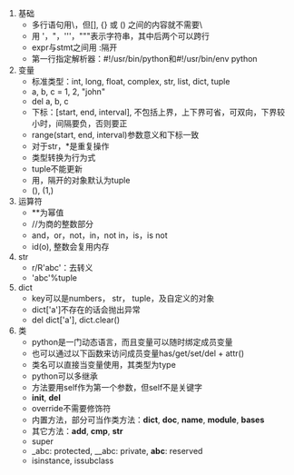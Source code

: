 1. 基础
    - 多行语句用\，但[], {} 或 () 之间的内容就不需要\
    - 用 '，"，'''，"""表示字符串，其中后两个可以跨行
    - expr与stmt之间用 :隔开
    - 第一行指定解析器：#!/usr/bin/python和#!/usr/bin/env python
2. 变量
    - 标准类型：int, long, float, complex, str, list, dict, tuple
    - a, b, c = 1, 2, "john"
    - del a, b, c
    - 下标：[start, end, interval], 不包括上界，上下界可省，可双向，下界较小时，间隔要负，否则要正
    - range(start, end, interval)参数意义和下标一致
    - 对于str，*是重复操作
    - 类型转换为行为式
    - tuple不能更新
    - 用，隔开的对象默认为tuple
    - (), (1,)
3. 运算符
    - **为幂值
    - //为商的整数部分
    - and，or，not，in，not in，is，is not
    - id(o), 整数会复用内存
8. str
    - r/R'abc'：去转义
    - 'abc'%tuple
8. dict
    - key可以是numbers， str， tuple，及自定义的对象
    - dict['a']不存在的话会抛出异常
    - del dict['a'], dict.clear()
9. 类
    - python是一门动态语言，而且变量可以随时绑定成员变量
    - 也可以通过以下函数来访问成员变量has/get/set/del + attr()
    - 类名可以直接当变量使用，其类型为type
    - python可以多继承
    - 方法要用self作为第一个参数，但self不是关键字
    - __init__, __del__
    - override不需要修饰符
    - 内置方法，部分可当作类方法：__dict__, __doc__, __name__, __module__, __bases__
    - 其它方法：__add__, __cmp__, __str__
    - super
    - _abc: protected, __abc: private, __abc__: reserved
    - isinstance, issubclass


